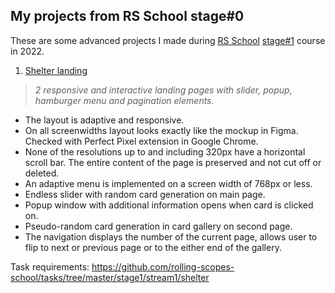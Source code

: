 ## My projects from RS School stage#0
These are some advanced projects I made during [RS School](https://rollingscopes.com/) [stage#1](https://rs.school/js/) course in 2022.

1. [Shelter landing](https://rolling-scopes-school.github.io/antiqqt-JSFE2022Q1/shelter/pages/main/)
> *2 responsive and interactive landing pages with slider, popup, hamburger menu and pagination elements.*
- The layout is adaptive and responsive.
- On all screenwidths layout looks exactly like the mockup in Figma. Checked with Perfect Pixel extension in Google Chrome.
- None of the resolutions up to and including 320px have a horizontal scroll bar. The entire content of the page is preserved and not cut off or deleted.
- An adaptive menu is implemented on a screen width of 768px or less.
- Endless slider with random card generation on main page.
- Popup window with additional information opens when card is clicked on.
- Pseudo-random card generation in card gallery on second page.
- The navigation displays the number of the current page, allows user to flip to next or previous page or to the either end of the gallery.

Task requirements: https://github.com/rolling-scopes-school/tasks/tree/master/stage1/stream1/shelter
